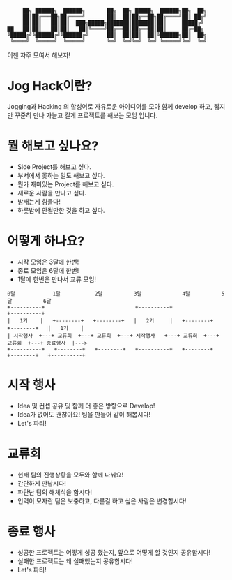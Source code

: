 ```
     ██╗ ██████╗  ██████╗       ██╗  ██╗ █████╗  ██████╗██╗  ██╗
     ██║██╔═══██╗██╔════╝       ██║  ██║██╔══██╗██╔════╝██║ ██╔╝
     ██║██║   ██║██║  ███╗█████╗███████║███████║██║     █████╔╝ 
██   ██║██║   ██║██║   ██║╚════╝██╔══██║██╔══██║██║     ██╔═██╗ 
╚█████╔╝╚██████╔╝╚██████╔╝      ██║  ██║██║  ██║╚██████╗██║  ██╗
 ╚════╝  ╚═════╝  ╚═════╝       ╚═╝  ╚═╝╚═╝  ╚═╝ ╚═════╝╚═╝  ╚═╝
```

이젠 자주 모여서 해보자!

# Jog Hack이란?
Jogging과 Hacking 의 합성어로 자유로운 아이디어를 모아 함께 develop 하고,
짧지만 꾸준히 만나 가늘고 길게 프로젝트를 해보는 모임 입니다.

# 뭘 해보고 싶나요?
* Side Project를 해보고 싶다.
* 부서에서 못하는 일도 해보고 싶다.
* 뭔가 재미있는 Project를 해보고 싶다.
* 새로운 사람을 만나고 싶다.
* 밤새는게 힘들다!
* 하룻밤에 안될만한 것을 하고 싶다.

# 어떻게 하나요?
* 시작 모임은 3달에 한번!
* 종료 모임은 6달에 한번!
* 1달에 한번은 만나서 교류 모임!

```
0달            1달           2달          3달             4달          5달          6달
+----------+                             +----------+                             +----------+
|   1기    |   +--------+   +--------+   |   2기     |   +--------+   +--------+   |   1기    |
| 시작행사  +---+ 교류회  +---+ 교류회  +---+ 시작행사   +---+ 교류회  +---+ 교류회  +---+ 종료행사  |--->
+----------+   +--------+   +--------+   +----------+   +--------+   +--------+   +----------+

```

# 시작 행사
* Idea 및 컨셉 공유 및 함께 더 좋은 방향으로 Develop!
* Idea가 없어도 괜찮아요! 팀을 만들어 같이 해봅시다!
* Let's 파티!

# 교류회
* 현재 팀의 진행상황을 모두와 함께 나눠요!
* 간단하게 만납시다!
* 파탄난 팀의 해체식을 합시다!
* 인력이 모자란 팀은 보충하고, 다른걸 하고 싶은 사람은 변경합시다!

# 종료 행사
* 성공한 프로젝트는 어떻게 성공 했는지, 앞으로 어떻게 할 것인지 공유합시다!
* 실패한 프로젝트는 왜 실패했는지 공유합시다!
* Let's 파티!
